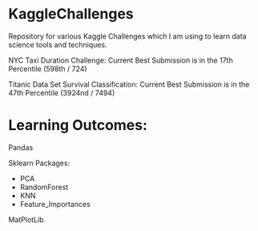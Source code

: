 # KaggleChallenges

Repository for various Kaggle Challenges which I am using to learn data science tools and techniques. 

NYC Taxi Duration Challenge:
Current Best Submission is in the 17th Percentile (598th / 724)

Titanic Data Set Survival Classification: 
Current Best Submission is in the 47th Percentile (3924nd / 7494)

# Learning Outcomes:

Pandas

Sklearn Packages:
  - PCA
  - RandomForest
  - KNN
  - Feature_Importances
  
  MatPlotLib
